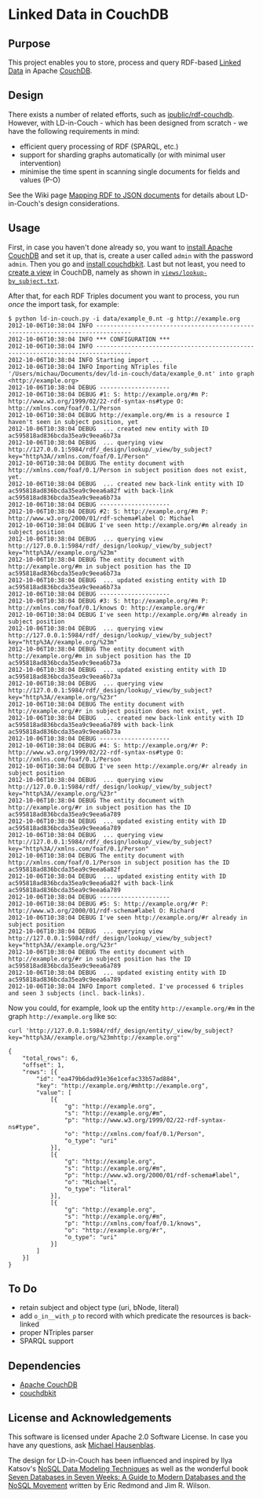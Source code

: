 # Linked Data in CouchDB

## Purpose

This project enables you to store, process and query RDF-based [Linked Data](http://linkeddatabook.com/editions/1.0/) in Apache [CouchDB](http://couchdb.apache.org/).

## Design

There exists a number of related efforts, such as [ipublic/rdf-couchdb](https://github.com/ipublic/rdf-couchdb). However, with LD-in-Couch - which has been designed from scratch - we have the following requirements in mind:

* efficient query processing of RDF (SPARQL, etc.)
* support for sharding graphs automatically (or with minimal user intervention)
* minimise the  time spent in scanning single documents for fields and values (P-O)

See the Wiki page [Mapping RDF to JSON documents](https://github.com/mhausenblas/ld-in-couch/wiki/Mapping-RDF-to-JSON-documents) for details about LD-in-Couch's design considerations.

## Usage

First, in case you haven't done already so, you want to [install Apache CouchDB](http://couchdb.apache.org/) and set it up, that is, create a user called `admin` with the password `admin`. Then you go and [install couchdbkit](http://couchdbkit.org/download.html). Last but not least, you need to [create a view](http://guide.couchdb.org/draft/tour.html#mapreduce) in CouchDB, namely as shown in [`views/lookup-by_subject.txt`](https://raw.github.com/mhausenblas/ld-in-couch/master/views/lookup-by_subject.txt).

After that, for each RDF Triples document you want to process, you run _once_ the import task, for example:

	$ python ld-in-couch.py -i data/example_0.nt -g http://example.org
	2012-10-06T10:38:04 INFO --------------------------------------------------------------------------------
	2012-10-06T10:38:04 INFO *** CONFIGURATION ***
	2012-10-06T10:38:04 INFO --------------------------------------------------------------------------------
	2012-10-06T10:38:04 INFO Starting import ...
	2012-10-06T10:38:04 INFO Importing NTriples file '/Users/michau/Documents/dev/ld-in-couch/data/example_0.nt' into graph <http://example.org>
	2012-10-06T10:38:04 DEBUG --------------------
	2012-10-06T10:38:04 DEBUG #1: S: http://example.org/#m P: http://www.w3.org/1999/02/22-rdf-syntax-ns#type O: http://xmlns.com/foaf/0.1/Person
	2012-10-06T10:38:04 DEBUG http://example.org/#m is a resource I haven't seen in subject position, yet
	2012-10-06T10:38:04 DEBUG  ... created new entity with ID ac595818ad836bcda35ea9c9eea6b73a
	2012-10-06T10:38:04 DEBUG  ... querying view http://127.0.0.1:5984/rdf/_design/lookup/_view/by_subject?key="http%3A//xmlns.com/foaf/0.1/Person"
	2012-10-06T10:38:04 DEBUG The entity document with http://xmlns.com/foaf/0.1/Person in subject position does not exist, yet.
	2012-10-06T10:38:04 DEBUG  ... created new back-link entity with ID ac595818ad836bcda35ea9c9eea6a82f with back-link ac595818ad836bcda35ea9c9eea6b73a
	2012-10-06T10:38:04 DEBUG --------------------
	2012-10-06T10:38:04 DEBUG #2: S: http://example.org/#m P: http://www.w3.org/2000/01/rdf-schema#label O: Michael
	2012-10-06T10:38:04 DEBUG I've seen http://example.org/#m already in subject position
	2012-10-06T10:38:04 DEBUG  ... querying view http://127.0.0.1:5984/rdf/_design/lookup/_view/by_subject?key="http%3A//example.org/%23m"
	2012-10-06T10:38:04 DEBUG The entity document with http://example.org/#m in subject position has the ID ac595818ad836bcda35ea9c9eea6b73a
	2012-10-06T10:38:04 DEBUG  ... updated existing entity with ID ac595818ad836bcda35ea9c9eea6b73a
	2012-10-06T10:38:04 DEBUG --------------------
	2012-10-06T10:38:04 DEBUG #3: S: http://example.org/#m P: http://xmlns.com/foaf/0.1/knows O: http://example.org/#r
	2012-10-06T10:38:04 DEBUG I've seen http://example.org/#m already in subject position
	2012-10-06T10:38:04 DEBUG  ... querying view http://127.0.0.1:5984/rdf/_design/lookup/_view/by_subject?key="http%3A//example.org/%23m"
	2012-10-06T10:38:04 DEBUG The entity document with http://example.org/#m in subject position has the ID ac595818ad836bcda35ea9c9eea6b73a
	2012-10-06T10:38:04 DEBUG  ... updated existing entity with ID ac595818ad836bcda35ea9c9eea6b73a
	2012-10-06T10:38:04 DEBUG  ... querying view http://127.0.0.1:5984/rdf/_design/lookup/_view/by_subject?key="http%3A//example.org/%23r"
	2012-10-06T10:38:04 DEBUG The entity document with http://example.org/#r in subject position does not exist, yet.
	2012-10-06T10:38:04 DEBUG  ... created new back-link entity with ID ac595818ad836bcda35ea9c9eea6a789 with back-link ac595818ad836bcda35ea9c9eea6b73a
	2012-10-06T10:38:04 DEBUG --------------------
	2012-10-06T10:38:04 DEBUG #4: S: http://example.org/#r P: http://www.w3.org/1999/02/22-rdf-syntax-ns#type O: http://xmlns.com/foaf/0.1/Person
	2012-10-06T10:38:04 DEBUG I've seen http://example.org/#r already in subject position
	2012-10-06T10:38:04 DEBUG  ... querying view http://127.0.0.1:5984/rdf/_design/lookup/_view/by_subject?key="http%3A//example.org/%23r"
	2012-10-06T10:38:04 DEBUG The entity document with http://example.org/#r in subject position has the ID ac595818ad836bcda35ea9c9eea6a789
	2012-10-06T10:38:04 DEBUG  ... updated existing entity with ID ac595818ad836bcda35ea9c9eea6a789
	2012-10-06T10:38:04 DEBUG  ... querying view http://127.0.0.1:5984/rdf/_design/lookup/_view/by_subject?key="http%3A//xmlns.com/foaf/0.1/Person"
	2012-10-06T10:38:04 DEBUG The entity document with http://xmlns.com/foaf/0.1/Person in subject position has the ID ac595818ad836bcda35ea9c9eea6a82f
	2012-10-06T10:38:04 DEBUG  ... updated existing entity with ID ac595818ad836bcda35ea9c9eea6a82f with back-link ac595818ad836bcda35ea9c9eea6a789
	2012-10-06T10:38:04 DEBUG --------------------
	2012-10-06T10:38:04 DEBUG #5: S: http://example.org/#r P: http://www.w3.org/2000/01/rdf-schema#label O: Richard
	2012-10-06T10:38:04 DEBUG I've seen http://example.org/#r already in subject position
	2012-10-06T10:38:04 DEBUG  ... querying view http://127.0.0.1:5984/rdf/_design/lookup/_view/by_subject?key="http%3A//example.org/%23r"
	2012-10-06T10:38:04 DEBUG The entity document with http://example.org/#r in subject position has the ID ac595818ad836bcda35ea9c9eea6a789
	2012-10-06T10:38:04 DEBUG  ... updated existing entity with ID ac595818ad836bcda35ea9c9eea6a789
	2012-10-06T10:38:04 INFO Import completed. I've processed 6 triples and seen 3 subjects (incl. back-links).

Now you could, for example, look up the entity `http://example.org/#m` in the graph `http://example.org` like so:

	curl 'http://127.0.0.1:5984/rdf/_design/entity/_view/by_subject?key="http%3A//example.org/%23mhttp://example.org"'

	{
		"total_rows": 6,
		"offset": 1,
		"rows": [{
			"id": "ea479b6dad91e36e1cefac33b57ad884",
			"key": "http://example.org/#mhttp://example.org",
			"value": [
				[{
					"g": "http://example.org",
					"s": "http://example.org/#m",
					"p": "http://www.w3.org/1999/02/22-rdf-syntax-ns#type",
					"o": "http://xmlns.com/foaf/0.1/Person",
					"o_type": "uri"
				}],
				[{
					"g": "http://example.org",
					"s": "http://example.org/#m",
					"p": "http://www.w3.org/2000/01/rdf-schema#label",
					"o": "Michael",
					"o_type": "literal"
				}],
				[{
					"g": "http://example.org",
					"s": "http://example.org/#m",
					"p": "http://xmlns.com/foaf/0.1/knows",
					"o": "http://example.org/#r",
					"o_type": "uri"
				}]
			]
		}]
	}


## To Do

* retain subject and object type (uri, bNode, literal)
* add `o_in__with_p` to record with which predicate the resources is back-linked
* proper NTriples parser
* SPARQL support

## Dependencies

* [Apache CouchDB](http://couchdb.apache.org/) 
* [couchdbkit](http://couchdbkit.org/)


## License and Acknowledgements

This software is licensed under Apache 2.0 Software License. In case you have any questions, ask [Michael Hausenblas](http://mhausenblas.info/ "Michael Hausenblas").

The design for LD-in-Couch has been influenced and inspired by Ilya Katsov's [NoSQL Data Modeling Techniques](http://highlyscalable.wordpress.com/2012/03/01/nosql-data-modeling-techniques/) as well as the wonderful book [Seven Databases in Seven Weeks: A Guide to Modern Databases and the NoSQL Movement](http://pragprog.com/book/rwdata/seven-databases-in-seven-weeks) written by Eric Redmond and Jim R. Wilson.